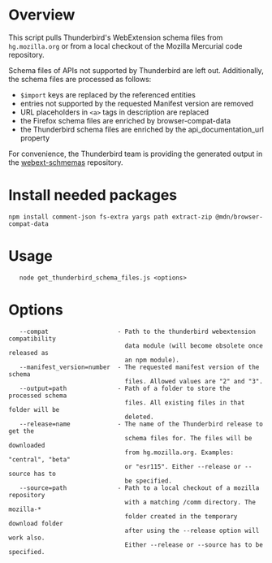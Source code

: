 Overview
========

This script pulls Thunderbird's WebExtension schema files from `hg.mozilla.org`
or from a local checkout of the Mozilla Mercurial code repository.

Schema files of APIs not supported by Thunderbird are left out. Additionally, the
schema files are processed as follows:
 
 * `$import` keys are replaced by the referenced entities
 * entries not supported by the requested Manifest version are removed
 * URL placeholders in `<a>` tags in description are replaced
 * the Firefox schema files are enriched by browser-compat-data
 * the Thunderbird schema files are enriched by the api_documentation_url property

For convenience, the Thunderbird team is providing the generated output in the
[webext-schmemas](https://github.com/thunderbird/webext-schemas) repository.

Install needed packages
=======================

```
npm install comment-json fs-extra yargs path extract-zip @mdn/browser-compat-data
```

Usage
=====

```
   node get_thunderbird_schema_files.js <options>
```
  
Options
=======

```
   --compat                   - Path to the thunderbird webextension compatibility
                                data module (will become obsolete once released as
                                an npm module).
   --manifest_version=number  - The requested manifest version of the schema
                                files. Allowed values are "2" and "3".
   --output=path              - Path of a folder to store the processed schema
                                files. All existing files in that folder will be
                                deleted.
   --release=name             - The name of the Thunderbird release to get the
                                schema files for. The files will be downloaded
                                from hg.mozilla.org. Examples: "central", "beta"
                                or "esr115". Either --release or --source has to
                                be specified.
   --source=path              - Path to a local checkout of a mozilla repository
                                with a matching /comm directory. The mozilla-*
                                folder created in the temporary download folder
                                after using the --release option will work also.
                                Either --release or --source has to be specified.
```
